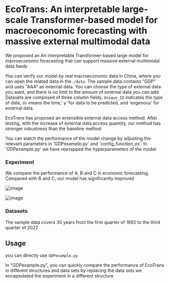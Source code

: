 # EcoTrans: An interpretable large-scale Transformer-based model for macroeconomic forecasting with massive external multimodal data

We proposed an An interpretable Transformer-based large model for  macroeconomic forecasting that can support massive external multimodal data feeds

You can verify our model by real macroeconomic data in China, where you can open the related data in the`./data`.     The sample data contains "GDP" and uses "AAA" as external data.   You can choose the type of external data you want, and there is no limit to the amount of external data you can add.   Datasets are composed of three column fields, `Unique_ID` indicates the type of data, `ds` means the time,' y 'for data to be predicted, and 'exgenous' for external data.

EcoTrans has proposed an extensible external data access method. After testing, with the increase of external data access quantity, our method has stronger robustness than the baseline method

You can watch the performance of the model change by adjusting the relevant parameters in 'GDPexample.py' and 'config_function_ex'. In 'GDPexample.py' we have rewrapped the hyperparameters of the model.

### Experiment

We compare the performance of A, B and C in economic forecasting. Compared with B and C, our model has significantly improved


![image](https://github.com/navfour/ecotrans/img1.svg)

![image](https://github.com/navfour/ecotrans/img2.svg)

### Datasets
The sample data covers 30 years from the first quarter of 1992 to the third quarter of 2022
## Usage
you can directly use `GDPexample.py` 

In "GDPexample.py", you can quickly compare the performance of EcoTrans in different structures and data sets by replacing the data sets we encapsulated the experiment in a different structure